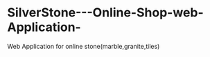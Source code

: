 # SilverStone---Online-Shop-web-Application-
Web Application for online stone(marble,granite,tiles)

